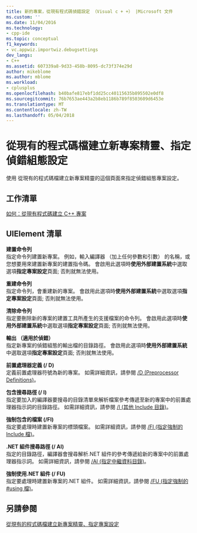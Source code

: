```yaml
---
title: 新的專案，從現有程式碼偵錯設定 （Visual c + +） |Microsoft 文件
ms.custom: ''
ms.date: 11/04/2016
ms.technology:
- cpp-ide
ms.topic: conceptual
f1_keywords:
- vc.appwiz.importwiz.debugsettings
dev_langs:
- C++
ms.assetid: 607339a8-9d33-458b-8095-dc73f374e29d
author: mikeblome
ms.author: mblome
ms.workload:
- cplusplus
ms.openlocfilehash: b40bafe817ebf1dd25cc40115635b895502e0df8
ms.sourcegitcommit: 76b7653ae443a2b8eb1186b789f8503609d6453e
ms.translationtype: MT
ms.contentlocale: zh-TW
ms.lasthandoff: 05/04/2018
---
```

# <a name="specify-debug-configuration-settings-create-new-project-from-existing-code-files-wizard"></a>從現有的程式碼檔建立新專案精靈、指定偵錯組態設定
使用 從現有的程式碼檔建立新專案精靈的這個頁面來指定偵錯組態專案設定。  
  
## <a name="task-list"></a>工作清單  
 [如何：從現有程式碼建立 C++ 專案](../ide/how-to-create-a-cpp-project-from-existing-code.md)  
  
## <a name="uielement-list"></a>UIElement 清單  
 **建置命令列**  
 指定命令列建置新專案。 例如，輸入編譯器 （加上任何參數和引數） 的名稱，或您想要用來建置新專案的建置指令碼。 會啟用此選項時**使用外部建置系統**中選取選項**指定專案設定**頁面; 否則就無法使用。  
  
 **重建命令列**  
 指定命令列，會重建新的專案。 會啟用此選項時**使用外部建置系統**中選取選項**指定專案設定**頁面; 否則就無法使用。  
  
 **清除命令列**  
 指定要刪除新的專案的建置工具所產生的支援檔案的命令列。 會啟用此選項時**使用外部建置系統**中選取選項**指定專案設定**頁面; 否則就無法使用。  
  
 **輸出 （適用於偵錯）**  
 指定新專案的偵錯組態的輸出檔的目錄路徑。 會啟用此選項時**使用外部建置系統**中選取選項**指定專案設定**頁面; 否則就無法使用。  
  
 **前置處理器定義 (/ D)**  
 定義前置處理器符號為新的專案。 如需詳細資訊，請參閱 [/D (Preprocessor Definitions)](../build/reference/d-preprocessor-definitions.md)。  
  
 **包含搜尋路徑 (/ I)**  
 指定要加入的編譯器要搜尋的目錄清單來解析檔案參考傳遞至新的專案中的前置處理器指示詞的目錄路徑。 如需詳細資訊，請參閱 [/I (其他 Include 目錄)](../build/reference/i-additional-include-directories.md)。  
  
 **強制包含的檔案 (/FI)**  
 指定要處理時建置新專案的標頭檔案。 如需詳細資訊，請參閱 [/FI (指定強制的 Include 檔)](../build/reference/fi-name-forced-include-file.md)。  
  
 **.NET 組件搜尋路徑 (/ AI)**  
 指定的目錄路徑，編譯器會搜尋解析.NET 組件的參考傳遞給新的專案中的前置處理器指示詞。 如需詳細資訊，請參閱 [/AI (指定中繼資料目錄)](../build/reference/ai-specify-metadata-directories.md)。  
  
 **強制使用.NET 組件 (/ FU)**  
 指定要處理時建置新專案的.NET 組件。 如需詳細資訊，請參閱 [/FU (指定強制的 #using 檔)](../build/reference/fu-name-forced-hash-using-file.md)。  
  
## <a name="see-also"></a>另請參閱  
 [從現有的程式碼檔建立新專案精靈、指定專案設定](../ide/specify-project-settings-create-new-project-from-existing-code-files-wizard.md)
